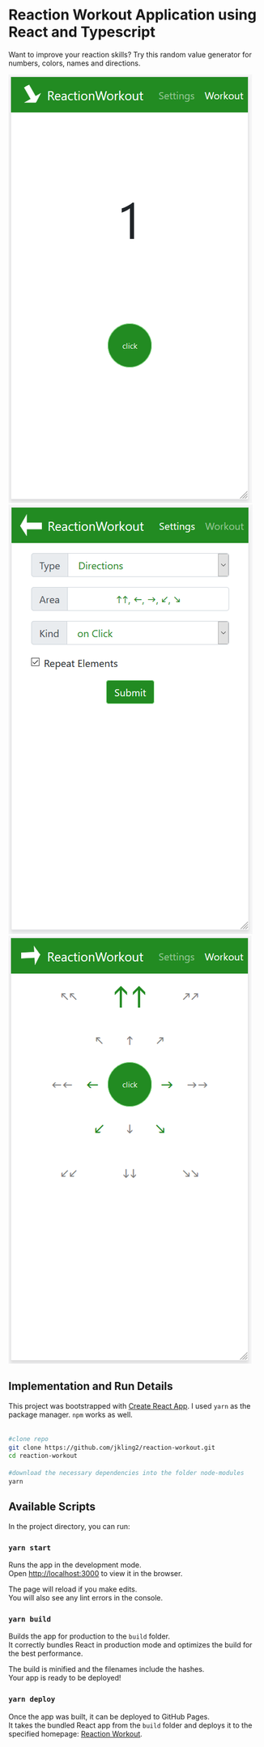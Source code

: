 # Reaction Workout Application using React and Typescript

Want to improve your reaction skills? Try this random value generator for numbers, colors, names and directions.

 <div class="row">
  <div class="column">
    <img src="demo/reaction-number-demo.PNG" alt="Screencast"/>
  </div>
  <div class="column">
    <img src="demo/reaction-directions-setting-demo.PNG" alt="Screencast"/>
  </div>
  <div class="column">
    <img src="demo/reaction-directions-demo.PNG" alt="Screencast"/>
  </div>
</div> 

## Implementation and Run Details
This project was bootstrapped with [Create React App](https://github.com/facebook/create-react-app).
I used `yarn` as the package manager. `npm` works as well.

```bash

#clone repo
git clone https://github.com/jkling2/reaction-workout.git
cd reaction-workout

#download the necessary dependencies into the folder node-modules
yarn

```

## Available Scripts

In the project directory, you can run:

### `yarn start`

Runs the app in the development mode.<br />
Open [http://localhost:3000](http://localhost:3000) to view it in the browser.

The page will reload if you make edits.<br />
You will also see any lint errors in the console.

### `yarn build`

Builds the app for production to the `build` folder.<br />
It correctly bundles React in production mode and optimizes the build for the best performance.

The build is minified and the filenames include the hashes.<br />
Your app is ready to be deployed!


### `yarn deploy`

Once the app was built, it can be deployed to GitHub Pages.<br />
It takes the bundled React app from the `build` folder and deploys it to the specified homepage: [Reaction Workout](https://jkling2.github.io/reaction-workout/).
